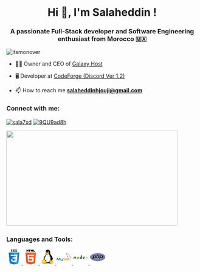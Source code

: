 <h1 align="center">Hi 👋, I'm Salaheddin !</h1>
<h3 align="center">A passionate Full-Stack developer and Software Engineering enthusiast from Morocco 🇲🇦</h3>

<p align="left"> <img src="https://komarev.com/ghpvc/?username=itsmonover&label=Profile%20views&color=0e75b6&style=flat" alt="itsmonover" /> </p>

- 👨‍💻 Owner and CEO of [Galaxy Host](https://galaxyhost.site/)

- 🖥️ Developer at [CodeForge (Discord Ver 1.2)](https://discord.gg/9QU9ad8h)

- 📫 How to reach me **salaheddinhjouji@gmail.com**

<h3 align="left">Connect with me:</h3>
<p align="left">
<a href="https://instagram.com/sala7xd" target="blank"><img align="center" src="https://raw.githubusercontent.com/rahuldkjain/github-profile-readme-generator/master/src/images/icons/Social/instagram.svg" alt="sala7xd" height="30" width="40" /></a>
<a href="https://discord.gg/9QU9ad8h" target="blank"><img align="center" src="https://raw.githubusercontent.com/rahuldkjain/github-profile-readme-generator/master/src/images/icons/Social/discord.svg" alt="9QU9ad8h" height="30" width="40" /></a>
</p>
<p>
<img src="https://cdn.discordapp.com/attachments/1119257753987334205/1171124031076958279/1_eqwKZcLyK6NHAqt0E6_Xqg.gif?ex=655b893f&is=6549143f&hm=67c72eae5e59127585069a9849bf6750a4631d7960256db66b87e42182441e28&" alt="" width="450" height="250">
<h3 align="left">Languages and Tools:</h3>
<p align="left"> <a href="https://www.w3schools.com/css/" target="_blank" rel="noreferrer"> <img src="https://raw.githubusercontent.com/devicons/devicon/master/icons/css3/css3-original-wordmark.svg" alt="css3" width="40" height="40"/> </a> <a href="https://www.w3.org/html/" target="_blank" rel="noreferrer"> <img src="https://raw.githubusercontent.com/devicons/devicon/master/icons/html5/html5-original-wordmark.svg" alt="html5" width="40" height="40"/> </a> <a href="https://www.linux.org/" target="_blank" rel="noreferrer"> <img src="https://raw.githubusercontent.com/devicons/devicon/master/icons/linux/linux-original.svg" alt="linux" width="40" height="40"/> </a> <a href="https://www.mysql.com/" target="_blank" rel="noreferrer"> <img src="https://raw.githubusercontent.com/devicons/devicon/master/icons/mysql/mysql-original-wordmark.svg" alt="mysql" width="40" height="40"/> </a> <a href="https://nodejs.org" target="_blank" rel="noreferrer"> <img src="https://raw.githubusercontent.com/devicons/devicon/master/icons/nodejs/nodejs-original-wordmark.svg" alt="nodejs" width="40" height="40"/> </a> <a href="https://www.php.net" target="_blank" rel="noreferrer"> <img src="https://raw.githubusercontent.com/devicons/devicon/master/icons/php/php-original.svg" alt="php" width="40" height="40"/> </a> </p>
